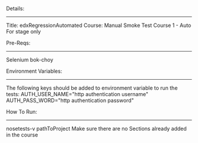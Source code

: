 Details:
********
Title: edxRegressionAutomated
Course: Manual Smoke Test Course 1 - Auto
For stage only

Pre-Reqs:
*********
Selenium
bok-choy

Environment Variables:
**********************
The following keys should be added to environment variable to run the tests:
AUTH_USER_NAME="http authentication username"
AUTH_PASS_WORD="http authentication password"

How To Run:
***********
nosetests-v pathToProject
Make sure there are no Sections already added in the course